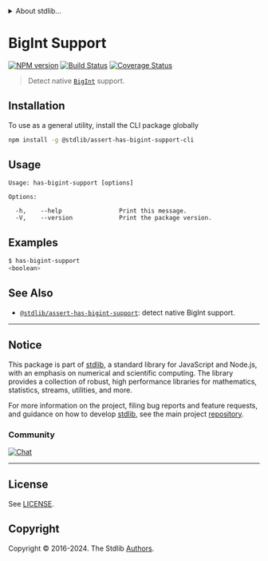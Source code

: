 <!--

@license Apache-2.0

Copyright (c) 2021 The Stdlib Authors.

Licensed under the Apache License, Version 2.0 (the "License");
you may not use this file except in compliance with the License.
You may obtain a copy of the License at

   http://www.apache.org/licenses/LICENSE-2.0

Unless required by applicable law or agreed to in writing, software
distributed under the License is distributed on an "AS IS" BASIS,
WITHOUT WARRANTIES OR CONDITIONS OF ANY KIND, either express or implied.
See the License for the specific language governing permissions and
limitations under the License.

-->


<details>
  <summary>
    About stdlib...
  </summary>
  <p>We believe in a future in which the web is a preferred environment for numerical computation. To help realize this future, we've built stdlib. stdlib is a standard library, with an emphasis on numerical and scientific computation, written in JavaScript (and C) for execution in browsers and in Node.js.</p>
  <p>The library is fully decomposable, being architected in such a way that you can swap out and mix and match APIs and functionality to cater to your exact preferences and use cases.</p>
  <p>When you use stdlib, you can be absolutely certain that you are using the most thorough, rigorous, well-written, studied, documented, tested, measured, and high-quality code out there.</p>
  <p>To join us in bringing numerical computing to the web, get started by checking us out on <a href="https://github.com/stdlib-js/stdlib">GitHub</a>, and please consider <a href="https://opencollective.com/stdlib">financially supporting stdlib</a>. We greatly appreciate your continued support!</p>
</details>

# BigInt Support

[![NPM version][npm-image]][npm-url] [![Build Status][test-image]][test-url] [![Coverage Status][coverage-image]][coverage-url] <!-- [![dependencies][dependencies-image]][dependencies-url] -->

> Detect native [`BigInt`][mdn-bigint] support.









<section class="cli">



<section class="installation">

## Installation

To use as a general utility, install the CLI package globally

```bash
npm install -g @stdlib/assert-has-bigint-support-cli
```

</section>

<!-- CLI usage documentation. -->

<section class="usage">

## Usage

```text
Usage: has-bigint-support [options]

Options:

  -h,    --help                Print this message.
  -V,    --version             Print the package version.
```

</section>

<!-- /.usage -->

<section class="examples">

## Examples

```bash
$ has-bigint-support
<boolean>
```

</section>

<!-- /.examples -->

</section>

<!-- /.cli -->

<!-- Section for related `stdlib` packages. Do not manually edit this section, as it is automatically populated. -->

<section class="related">

## See Also

-   <span class="package-name">[`@stdlib/assert-has-bigint-support`][@stdlib/assert-has-bigint-support]</span><span class="delimiter">: </span><span class="description">detect native BigInt support.</span>


</section>

<!-- /.related -->

<!-- Section for all links. Make sure to keep an empty line after the `section` element and another before the `/section` close. -->


<section class="main-repo" >

* * *

## Notice

This package is part of [stdlib][stdlib], a standard library for JavaScript and Node.js, with an emphasis on numerical and scientific computing. The library provides a collection of robust, high performance libraries for mathematics, statistics, streams, utilities, and more.

For more information on the project, filing bug reports and feature requests, and guidance on how to develop [stdlib][stdlib], see the main project [repository][stdlib].

### Community

[![Chat][chat-image]][chat-url]

---

## License

See [LICENSE][stdlib-license].


## Copyright

Copyright &copy; 2016-2024. The Stdlib [Authors][stdlib-authors].

</section>

<!-- /.stdlib -->

<!-- Section for all links. Make sure to keep an empty line after the `section` element and another before the `/section` close. -->

<section class="links">

[npm-image]: http://img.shields.io/npm/v/@stdlib/assert-has-bigint-support-cli.svg
[npm-url]: https://npmjs.org/package/@stdlib/assert-has-bigint-support-cli

[test-image]: https://github.com/stdlib-js/assert-has-bigint-support@v0.2.1/actions/workflows/test.yml/badge.svg?branch=v0.2.1
[test-url]: https://github.com/stdlib-js/assert-has-bigint-support@v0.2.1/actions/workflows/test.yml?query=branch:v0.2.1

[coverage-image]: https://img.shields.io/codecov/c/github/stdlib-js/assert-has-bigint-support@v0.2.1/main.svg
[coverage-url]: https://codecov.io/github/stdlib-js/assert-has-bigint-support@v0.2.1?branch=main

<!--

[dependencies-image]: https://img.shields.io/david/stdlib-js/assert-has-bigint-support@v0.2.1.svg
[dependencies-url]: https://david-dm.org/stdlib-js/assert-has-bigint-support@v0.2.1/main

-->

[chat-image]: https://img.shields.io/gitter/room/stdlib-js/stdlib.svg
[chat-url]: https://app.gitter.im/#/room/#stdlib-js_stdlib:gitter.im

[stdlib]: https://github.com/stdlib-js/stdlib

[stdlib-authors]: https://github.com/stdlib-js/stdlib/graphs/contributors

[cli-section]: https://github.com/stdlib-js/assert-has-bigint-support@v0.2.1#cli
[cli-url]: https://github.com/stdlib-js/assert-has-bigint-support@v0.2.1/tree/cli
[@stdlib/assert-has-bigint-support]: https://github.com/stdlib-js/assert-has-bigint-support@v0.2.1/tree/main

[umd]: https://github.com/umdjs/umd
[es-module]: https://developer.mozilla.org/en-US/docs/Web/JavaScript/Guide/Modules

[deno-url]: https://github.com/stdlib-js/assert-has-bigint-support@v0.2.1/tree/deno
[deno-readme]: https://github.com/stdlib-js/assert-has-bigint-support@v0.2.1/blob/deno/README.md
[umd-url]: https://github.com/stdlib-js/assert-has-bigint-support@v0.2.1/tree/umd
[umd-readme]: https://github.com/stdlib-js/assert-has-bigint-support@v0.2.1/blob/umd/README.md
[esm-url]: https://github.com/stdlib-js/assert-has-bigint-support@v0.2.1/tree/esm
[esm-readme]: https://github.com/stdlib-js/assert-has-bigint-support@v0.2.1/blob/esm/README.md
[branches-url]: https://github.com/stdlib-js/assert-has-bigint-support@v0.2.1/blob/main/branches.md

[stdlib-license]: https://raw.githubusercontent.com/stdlib-js/assert-has-bigint-support@v0.2.1/main/LICENSE

[mdn-bigint]: https://developer.mozilla.org/en-US/docs/Web/JavaScript/Reference/Global_Objects/BigInt

</section>

<!-- /.links -->
